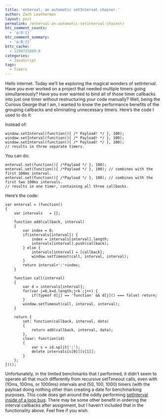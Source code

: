 ```yaml
---
title: 'enterval, an automatic setInterval chainer.'
author: Zach Leatherman
layout: post
permalink: /enterval-an-automatic-setinterval-chainer/
btc_comment_counts:
  - 'a:0:{}'
btc_comment_summary:
  - 'a:0:{}'
bttc_cache:
  - 1299725869:0
categories:
  - JavaScript
tags:
  - Timers
---
```


Hello internet. Today we’ll be exploring the magical wonders of setInterval. Have you ever worked on a project that needed multiple timers going simultaneously? Have you ever wanted to bind all of those timer callbacks into just one timer without restructuring your code manually? Well, being the Curious George that I am, I wanted to know the performance benefits of the grouping callbacks and eliminating unnecessary timers. Here’s the code I used to do it:

Instead of:

    window.setInterval(function(){ /* Payload! */ }, 100);
    window.setInterval(function(){ /* Payload! */ }, 100);
    window.setInterval(function(){ /* Payload! */ }, 100); 
    // results in three separate timers.

You can do:

    enterval.set(function(){ /*Payload */ }, 100);
    enterval.set(function(){ /*Payload */ }, 100); // combines with the first 100ms interval.
    enterval.set(function(){ /*Payload */ }, 100); // combines with the first two 100ms intervals.
    // results in one timer, containing all three callbacks.

Here’s the code:

    var enterval = (function()
    {
        var intervals   = {};
     
        function add(callback, interval)
        {
            var index = 0;
            if(intervals[interval]) {
                index = intervals[interval].length;
                intervals[interval].push(callback);
            } else {
                intervals[interval] = [callback];
                window.setTimeout(call, interval, interval);
            }
            return interval+':'+index;
        }
     
        function call(interval)
        {
            var d = intervals[interval];
            for(var j=0,k=d.length;j<k ;j++) {
                if(typeof d[j] == 'function' && d[j]() === false) return;
            }
            window.setTimeout(call, interval, interval);
        }
     
        return {
            set: function(callback, interval, data)
            {
                return add(callback, interval, data);
            },
            clear: function(id)
            {
                var s = id.split(':');
                delete intervals[s[0]][s[1]];
            }
        };
    })();

Unfortunately, in the limited benchmarks that I performed, it didn’t seem to operate all that much differently from recursive setTimeout calls, even with (10ms, 100ms, or 1000ms) intervals and (50, 100, 1000) timers (with the payload doing nothing other than creating a date for benchmarking purposes. This code does get around the oddly performing [setInterval inside of a loop bug](http://www.zachleat.com/web/2007/12/23/problems-with-looping-through-windowsetinterval/). There may be some other benefit in ordering the interval callbacks after assignment, but I haven’t included that in the functionality above. Feel free if you wish.